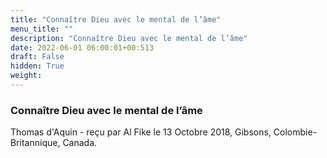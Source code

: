 ```yaml
---
title: "Connaître Dieu avec le mental de l’âme"
menu_title: ""
description: "Connaître Dieu avec le mental de l’âme"
date: 2022-06-01 06:00:01+00:513
draft: False
hidden: True
weight:
---
```

### Connaître Dieu avec le mental de l’âme

Thomas d'Aquin - reçu par Al Fike le 13 Octobre 2018, Gibsons, Colombie-Britannique, Canada.



